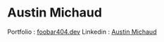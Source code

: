 # Austin Michaud

Portfolio : [foobar404.dev](https://foobar404.dev)
Linkedin : [Austin Michaud](https://www.linkedin.com/in/austin-michaud-9b25aa141/)
